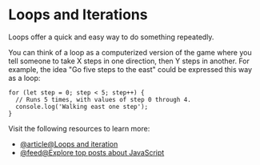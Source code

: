 # Loops and Iterations

Loops offer a quick and easy way to do something repeatedly.

You can think of a loop as a computerized version of the game where you tell someone to take X steps in one direction, then Y steps in another. For example, the idea "Go five steps to the east" could be expressed this way as a loop:

```
for (let step = 0; step < 5; step++) {
  // Runs 5 times, with values of step 0 through 4.
  console.log('Walking east one step');
}
```

Visit the following resources to learn more:

- [@article@Loops and iteration](https://developer.mozilla.org/en-US/docs/Web/JavaScript/Guide/Loops_and_iteration)
- [@feed@Explore top posts about JavaScript](https://app.daily.dev/tags/javascript?ref=roadmapsh)
